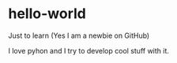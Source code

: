 # hello-world
Just to learn (Yes I am a newbie on GitHub)

I love pyhon and I try to develop cool stuff with it.
